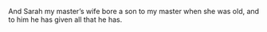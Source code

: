 And Sarah my master’s wife bore a son to my master when she was old, and to him he has given all that he has.
